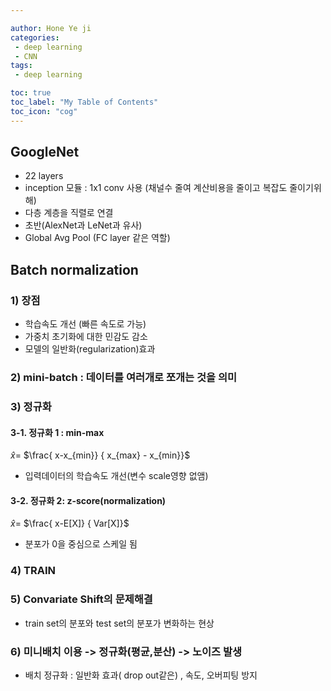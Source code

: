 ```yaml
---

author: Hone Ye ji
categories: 
 - deep learning
 - CNN 
tags: 
 - deep learning

toc: true
toc_label: "My Table of Contents"
toc_icon: "cog"
---
```

## GoogleNet
- 22 layers
- inception 모듈 : 1x1 conv 사용 (채널수 줄여 계산비용을 줄이고 복잡도 줄이기위해)
- 다층 계층을 직렬로 연결
- 초반(AlexNet과 LeNet과 유사)
- Global Avg Pool (FC layer 같은 역할)


## Batch normalization
### 1) 장점
- 학습속도 개선 (빠른 속도로 가능)
- 가중치 초기화에 대한 민감도 감소
- 모델의 일반화(regularization)효과

### 2) mini-batch : 데이터를 여러개로 쪼개는 것을 의미
### 3) 정규화
#### 3-1. 정규화 1 :  min-max
$\hat x =$ $\frac{ x-x_{min}} { x_{max} - x_{min}}$
- 입력데이터의 학습속도 개선(변수 scale영향 없앰)
#### 3-2. 정규화 2: z-score(normalization)
$\hat x =$ $\frac{ x-E[X]} { Var[X]}$
- 분포가 0을 중심으로 스케일 됨

### 4) TRAIN 

### 5) Convariate Shift의 문제해결
- train set의 분포와 test set의 분포가 변화하는 현상
### 6) 미니배치 이용 -> 정규화(평균,분산) -> 노이즈 발생
- 배치 정규화 : 일반화 효과( drop out같은) , 속도, 오버피팅 방지
<!--stackedit_data:
eyJoaXN0b3J5IjpbMjA0MTgzMjE4LDEzOTA4MTgxNjcsLTEwNz
QxNzY5ODIsLTkwNzMwNzE4MV19
-->